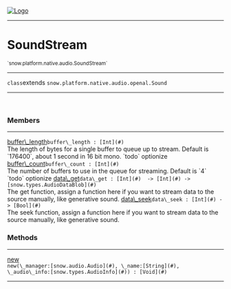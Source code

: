 
[![Logo](../../../../../images/logo.png)](../../../../../api/index.html)

---



<h1>SoundStream</h1>
<small>`snow.platform.native.audio.SoundStream`</small>



---

`class`extends <code><span>snow.platform.native.audio.openal.Sound</span></code>

---

&nbsp;
&nbsp;



<h3>Members</h3> <hr/><span class="member apipage">
                <a name="buffer_length"><a class="lift" href="#buffer_length">buffer\_length</a></a><code class="signature apipage">buffer\_length : [Int](#)</code><br/></span>
            <span class="small_desc_flat">The length of bytes for a single buffer to queue up to stream. Default is `176400`, about 1 second in 16 bit mono. `todo` optionize</span><span class="member apipage">
                <a name="buffer_count"><a class="lift" href="#buffer_count">buffer\_count</a></a><code class="signature apipage">buffer\_count : [Int](#)</code><br/></span>
            <span class="small_desc_flat">The number of buffers to use in the queue for streaming. Default is `4` `todo` optionize</span><span class="member apipage">
                <a name="data_get"><a class="lift" href="#data_get">data\_get</a></a><code class="signature apipage">data\_get : [Int](#)&nbsp; -&gt; [Int](#)&nbsp;-&gt; [snow.types.AudioDataBlob](#)</code><br/></span>
            <span class="small_desc_flat">The get function, assign a function here if you want to stream data to the source manually, like generative sound.</span><span class="member apipage">
                <a name="data_seek"><a class="lift" href="#data_seek">data\_seek</a></a><code class="signature apipage">data\_seek : [Int](#)&nbsp;-&gt; [Bool](#)</code><br/></span>
            <span class="small_desc_flat">The seek function, assign a function here if you want to stream data to the source manually, like generative sound.</span>





<h3>Methods</h3> <hr/><span class="method apipage">
            <a name="new"><a class="lift" href="#new">new</a></a> <div class="clear"></div><code class="signature apipage">new(\_manager:[snow.audio.Audio](#)<span></span>, \_name:[String](#)<span></span>, \_audio\_info:[snow.types.AudioInfo](#)<span></span>) : [Void](#)</code><br/><span class="small_desc_flat"></span>
        </span>
    





---

&nbsp;
&nbsp;
&nbsp;
&nbsp;